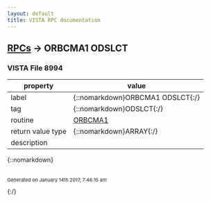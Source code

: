 ```yaml
---
layout: default
title: VISTA RPC documentation
---
```




## [RPCs](TableOfContent.md) &#8594; ORBCMA1 ODSLCT 



### VISTA File 8994 


 property | value 
--- | --- 
 label | {::nomarkdown}ORBCMA1 ODSLCT{:/}
 tag | {::nomarkdown}ODSLCT{:/}
 routine | [ORBCMA1](http://code.osehra.org/dox/Routine_ORBCMA1_source.html)
 return value type | {::nomarkdown}ARRAY{:/}
 description | 

{::nomarkdown} <br/><br/><p style="font-size: 11px">Generated on January 14th 2017, 7:46:15 am</p>{:/}